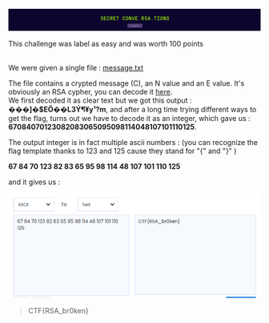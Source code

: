 ![](./img/banner.png)

This challenge was label as easy and was worth 100 points<br/> <br/>

We were given a single file : [message.txt](./message.txt)

The file contains a crypted message (C), an N value and an E value. It's obviously an RSA cypher, you can decode it [here](https://www.dcode.fr/chiffre-rsa). <br/>
We first decoded it as clear text but we got this output : **���]�$EÖ��L3Ý¶¥y¹?m**, and after a long time trying different ways to get the flag, turns out we have to decode it as an integer, which gave us : **67084070123082083065095098114048107101110125**.

The output integer is in fact multiple ascii numbers : (you can recognize the flag template thanks to 123 and 125 cause they stand for "{" and "}" )

**67 84 70 123 82 83 65 95 98 114 48 107 101 110 125**

and it gives us : 

![](./img/flag.png)

> CTF{RSA_br0ken}


